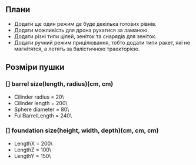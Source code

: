 ## Плани
- Додати щє один режим де буде декілька готових рівнів.
- Додати можливість для дрона рухатися за ламаною.
- Додати різні типи цілей, зеніток та снарядів для зеніток.
- Додати ручний режим прицілювання, тобто додати типи ракет, які не магнітятся, а летять за балістичною траекторією.
## Розміри пушки
### [] barrel size(length, radius)(cm, cm)
- Cilinder radius = 20\
- Cilinder length = 200\
- Sphere diameter = 80\
- FullBarrelLength = 240\
### [] foundation size(height, width, depth)(cm, cm, cm)
* LengthX = 200\
* LengthZ = 100\
* LengthY = 150\
